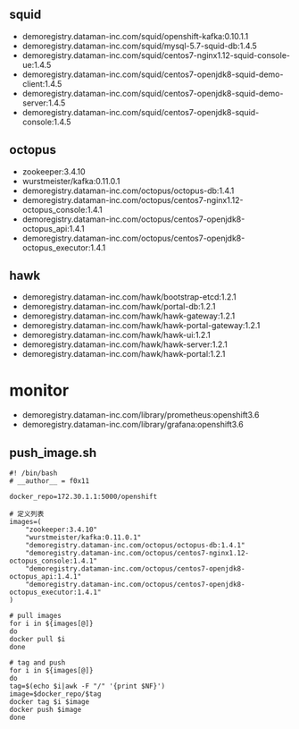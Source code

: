 ## squid
* demoregistry.dataman-inc.com/squid/openshift-kafka:0.10.1.1
* demoregistry.dataman-inc.com/squid/mysql-5.7-squid-db:1.4.5
* demoregistry.dataman-inc.com/squid/centos7-nginx1.12-squid-console-ue:1.4.5
* demoregistry.dataman-inc.com/squid/centos7-openjdk8-squid-demo-client:1.4.5
* demoregistry.dataman-inc.com/squid/centos7-openjdk8-squid-demo-server:1.4.5
* demoregistry.dataman-inc.com/squid/centos7-openjdk8-squid-console:1.4.5
 
## octopus
* zookeeper:3.4.10
* wurstmeister/kafka:0.11.0.1
* demoregistry.dataman-inc.com/octopus/octopus-db:1.4.1
* demoregistry.dataman-inc.com/octopus/centos7-nginx1.12-octopus_console:1.4.1
* demoregistry.dataman-inc.com/octopus/centos7-openjdk8-octopus_api:1.4.1
* demoregistry.dataman-inc.com/octopus/centos7-openjdk8-octopus_executor:1.4.1

## hawk
* demoregistry.dataman-inc.com/hawk/bootstrap-etcd:1.2.1
* demoregistry.dataman-inc.com/hawk/portal-db:1.2.1
* demoregistry.dataman-inc.com/hawk/hawk-gateway:1.2.1
* demoregistry.dataman-inc.com/hawk/hawk-portal-gateway:1.2.1
* demoregistry.dataman-inc.com/hawk/hawk-ui:1.2.1
* demoregistry.dataman-inc.com/hawk/hawk-server:1.2.1
* demoregistry.dataman-inc.com/hawk/hawk-portal:1.2.1


# monitor
* demoregistry.dataman-inc.com/library/prometheus:openshift3.6
* demoregistry.dataman-inc.com/library/grafana:openshift3.6


## push_image.sh

```
#! /bin/bash
# __author__ = f0x11

docker_repo=172.30.1.1:5000/openshift

# 定义列表
images=(
    "zookeeper:3.4.10"
    "wurstmeister/kafka:0.11.0.1"
    "demoregistry.dataman-inc.com/octopus/octopus-db:1.4.1"
    "demoregistry.dataman-inc.com/octopus/centos7-nginx1.12-octopus_console:1.4.1"
    "demoregistry.dataman-inc.com/octopus/centos7-openjdk8-octopus_api:1.4.1"
    "demoregistry.dataman-inc.com/octopus/centos7-openjdk8-octopus_executor:1.4.1"
)

# pull images
for i in ${images[@]}
do
docker pull $i
done

# tag and push
for i in ${images[@]}
do
tag=$(echo $i|awk -F "/" '{print $NF}')
image=$docker_repo/$tag
docker tag $i $image
docker push $image
done
```
